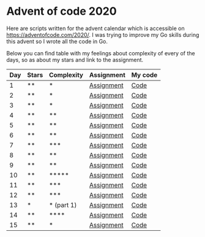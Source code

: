# Advent of code 2020
Here are scripts written for the advent calendar which is accessible on https://adventofcode.com/2020/. I was trying to improve my Go skills during this advent so I wrote all the code in Go.

Below you can find table with my feelings about complexity of every of the days, so as about my stars and link to the assignment.

| Day | Stars | Complexity | Assignment                                         | My code                                                                                |
|-----|-------|------------|----------------------------------------------------|-------------------------------------------------------------------------------------|
| 1   | **    | *          | [Assignment](https://adventofcode.com/2020/day/1)  | [Code](https://github.com/jansvabik/advent-of-code-2020/blob/master/day-01/main.go) |
| 2   | **    | *          | [Assignment](https://adventofcode.com/2020/day/2)  | [Code](https://github.com/jansvabik/advent-of-code-2020/blob/master/day-02/main.go) |
| 3   | **    | *          | [Assignment](https://adventofcode.com/2020/day/3)  | [Code](https://github.com/jansvabik/advent-of-code-2020/blob/master/day-03/main.go) |
| 4   | **    | **         | [Assignment](https://adventofcode.com/2020/day/4)  | [Code](https://github.com/jansvabik/advent-of-code-2020/blob/master/day-04/main.go) |
| 5   | **    | **         | [Assignment](https://adventofcode.com/2020/day/5)  | [Code](https://github.com/jansvabik/advent-of-code-2020/blob/master/day-05/main.go) |
| 6   | **    | **         | [Assignment](https://adventofcode.com/2020/day/6)  | [Code](https://github.com/jansvabik/advent-of-code-2020/blob/master/day-06/main.go) |
| 7   | **    | ***        | [Assignment](https://adventofcode.com/2020/day/7)  | [Code](https://github.com/jansvabik/advent-of-code-2020/blob/master/day-07/main.go) |
| 8   | **    | **         | [Assignment](https://adventofcode.com/2020/day/8)  | [Code](https://github.com/jansvabik/advent-of-code-2020/blob/master/day-08/main.go) |
| 9   | **    | **         | [Assignment](https://adventofcode.com/2020/day/9)  | [Code](https://github.com/jansvabik/advent-of-code-2020/blob/master/day-09/main.go) |
| 10  | **    | *****      | [Assignment](https://adventofcode.com/2020/day/10) | [Code](https://github.com/jansvabik/advent-of-code-2020/blob/master/day-10/main.go) |
| 11  | **    | ***        | [Assignment](https://adventofcode.com/2020/day/11) | [Code](https://github.com/jansvabik/advent-of-code-2020/blob/master/day-11/main.go) |
| 12  | **    | ***        | [Assignment](https://adventofcode.com/2020/day/12) | [Code](https://github.com/jansvabik/advent-of-code-2020/blob/master/day-12/main.go) |
| 13  | *     | * (part 1) | [Assignment](https://adventofcode.com/2020/day/13) | [Code](https://github.com/jansvabik/advent-of-code-2020/blob/master/day-13/main.go) |
| 14  | **    | ****       | [Assignment](https://adventofcode.com/2020/day/14) | [Code](https://github.com/jansvabik/advent-of-code-2020/blob/master/day-14/main.go) |
| 15  | **    | *          | [Assignment](https://adventofcode.com/2020/day/15) | [Code](https://github.com/jansvabik/advent-of-code-2020/blob/master/day-15/main.go) |